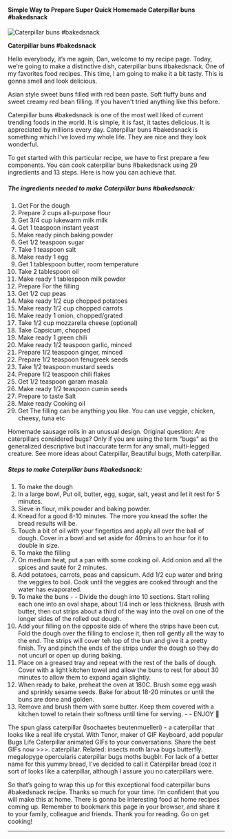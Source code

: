             

#### Simple Way to Prepare Super Quick Homemade Caterpillar buns #bakedsnack

![Caterpillar buns #bakedsnack](https://img-global.cpcdn.com/recipes/f3460c4fcd1186ec/751x532cq70/caterpillar-buns-bakedsnack-recipe-main-photo.jpg)

**Caterpillar buns #bakedsnack**

Hello everybody, it’s me again, Dan, welcome to my recipe page. Today, we’re going to make a distinctive dish, caterpillar buns #bakedsnack. One of my favorites food recipes. This time, I am going to make it a bit tasty. This is gonna smell and look delicious.

Asian style sweet buns filled with red bean paste. Soft fluffy buns and sweet creamy red bean filling. If you haven't tried anything like this before.

Caterpillar buns #bakedsnack is one of the most well liked of current trending foods in the world. It is simple, it is fast, it tastes delicious. It is appreciated by millions every day. Caterpillar buns #bakedsnack is something which I’ve loved my whole life. They are nice and they look wonderful.

To get started with this particular recipe, we have to first prepare a few components. You can cook caterpillar buns #bakedsnack using 29 ingredients and 13 steps. Here is how you can achieve that.

##### The ingredients needed to make Caterpillar buns #bakedsnack:

1.  Get For the dough
2.  Prepare 2 cups all-purpose flour
3.  Get 3/4 cup lukewarm milk milk
4.  Get 1 teaspoon instant yeast
5.  Make ready pinch baking powder
6.  Get 1/2 teaspoon sugar
7.  Take 1 teaspoon salt
8.  Make ready 1 egg
9.  Get 1 tablespoon butter, room temperature
10.  Take 2 tablespoon oil
11.  Make ready 1 tablespoon milk powder
12.  Prepare For the filling
13.  Get 1/2 cup peas
14.  Make ready 1/2 cup chopped potatoes
15.  Make ready 1/2 cup chopped carrots
16.  Make ready 1 onion, chopped/grated
17.  Take 1/2 cup mozzarella cheese (optional)
18.  Take Capsicum, chopped
19.  Make ready 1 green chili
20.  Make ready 1/2 teaspoon garlic, minced
21.  Prepare 1/2 teaspoon ginger, minced
22.  Prepare 1/2 teaspoon fenugreek seeds
23.  Take 1/2 teaspoon mustard seeds
24.  Prepare 1/2 teaspoon chili flakes
25.  Get 1/2 teaspoon garam masala
26.  Make ready 1/2 teaspoon cumin seeds
27.  Prepare to taste Salt
28.  Make ready Cooking oil
29.  Get The filling can be anything you like. You can use veggie, chicken, cheesy, tuna etc

Homemade sausage rolls in an unusual design. Original question: Are caterpillars considered bugs? Only if you are using the term "bugs" as the generalized descriptive but inaccurate term for any small, multi-legged creature. See more ideas about Caterpillar, Beautiful bugs, Moth caterpillar.

##### Steps to make Caterpillar buns #bakedsnack:

1.  To make the dough
2.  In a large bowl, Put oil, butter, egg, sugar, salt, yeast and let it rest for 5 minutes.
3.  Sieve in flour, milk powder and baking powder.
4.  Knead for a good 8-10 minutes. The more you knead the softer the bread results will be.
5.  Touch a bit of oil with your fingertips and apply all over the ball of dough. Cover in a bowl and set aside for 40mins to an hour for it to double in size.
6.  To make the filling
7.  On medium heat, put a pan with some cooking oil. Add onion and all the spices and sauté for 2 minutes.
8.  Add potatoes, carrots, peas and capsicum. Add 1/2 cup water and bring the veggies to boil. Cook until the veggies are cooked through and the water has evaporated.
9.  To make the buns - - Divide the dough into 10 sections. Start rolling each one into an oval shape, about 1/4 inch or less thickness. Brush with butter, then cut strips about a third of the way into the oval on one of the longer sides of the rolled out dough.
10.  Add your filling on the opposite side of where the strips have been cut. Fold the dough over the filling to enclose it, then roll gently all the way to the end. The strips will cover teh top of the bun and give it a pretty finish. Try and pinch the ends of the strips under the dough so they do not uncurl or open up during baking.
11.  Place on a greased tray and repeat with the rest of the balls of dough. Cover with a light kitchen towel and allow the buns to rest for about 30 minutes to allow them to expand again slightly.
12.  When ready to bake, preheat the oven at 180C. Brush some egg wash and sprinkly sesame seeds. Bake for about 18-20 minutes or until the buns are done and golden.
13.  Remove and brush them with some butter. Keep them covered with a kitchen towel to retain their softness until time for serving. - - ENJOY 🌹

The spun glass caterpillar (Isochaetes beutenmuelleri) - a caterpillar that looks like a real life crystal. With Tenor, maker of GIF Keyboard, add popular Bugs Life Caterpillar animated GIFs to your conversations. Share the best GIFs now >>>. caterpillar. Related: insects moth larva bugs butterfly. megalopyge opercularis caterpillar bugs moths bugblr. For lack of a better name for this yummy bread, I've decided to call it Caterpillar bread (coz it sort of looks like a caterpillar, although I assure you no caterpillars were.

So that’s going to wrap this up for this exceptional food caterpillar buns #bakedsnack recipe. Thanks so much for your time. I’m confident that you will make this at home. There is gonna be interesting food at home recipes coming up. Remember to bookmark this page in your browser, and share it to your family, colleague and friends. Thank you for reading. Go on get cooking!

* * *